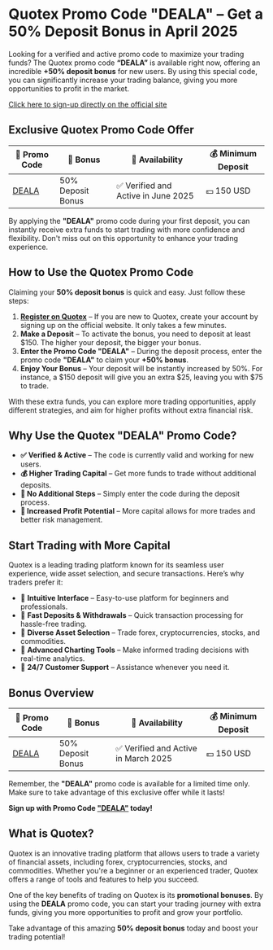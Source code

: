<h1>Quotex Promo Code "DEALA" – Get a 50% Deposit Bonus in April 2025</h1>

<p>Looking for a verified and active promo code to maximize your trading funds? The Quotex promo code <strong>“DEALA”</strong> is available right now, offering an incredible <strong>+50% deposit bonus</strong> for new users. By using this special code, you can significantly increase your trading balance, giving you more opportunities to profit in the market.</p>

<a href="https://smartthriftfinder.com/quotex-kpseo">Click here to sign-up directly on the official site</a>

<h2>Exclusive Quotex Promo Code Offer</h2>
<table>
    <thead>
        <tr>
            <th>🔖 Promo Code</th>
            <th>🎁 Bonus</th>
            <th>📅 Availability</th>
            <th>💰 Minimum Deposit</th>
        </tr>
    </thead>
    <tbody>
        <tr>
            <td><a href="https://smartthriftfinder.com/quotex-kpseo">DEALA</a></td>
            <td>50% Deposit Bonus</td>
            <td>✅ Verified and Active in June 2025</td>
            <td>💵 150 USD</td>
        </tr>
    </tbody>
</table>

<p>By applying the <strong>"DEALA"</strong> promo code during your first deposit, you can instantly receive extra funds to start trading with more confidence and flexibility. Don't miss out on this opportunity to enhance your trading experience.</p>

<h2>How to Use the Quotex Promo Code</h2>
<p>Claiming your <strong>50% deposit bonus</strong> is quick and easy. Just follow these steps:</p>

<ol>
    <li><strong><a href="https://smartthriftfinder.com/quotex-kpseo">Register on Quotex</a></strong> – If you are new to Quotex, create your account by signing up on the official website. It only takes a few minutes.</li>
    <li><strong>Make a Deposit</strong> – To activate the bonus, you need to deposit at least $150. The higher your deposit, the bigger your bonus.</li>
    <li><strong>Enter the Promo Code "DEALA"</strong> – During the deposit process, enter the promo code <strong>"DEALA"</strong> to claim your <strong>+50% bonus</strong>.</li>
    <li><strong>Enjoy Your Bonus</strong> – Your deposit will be instantly increased by 50%. For instance, a $150 deposit will give you an extra $25, leaving you with $75 to trade.</li>
</ol>

<p>With these extra funds, you can explore more trading opportunities, apply different strategies, and aim for higher profits without extra financial risk.</p>

<h2>Why Use the Quotex "DEALA" Promo Code?</h2>
<ul>
    <li><strong>✅ Verified & Active</strong> – The code is currently valid and working for new users.</li>
    <li><strong>💰 Higher Trading Capital</strong> – Get more funds to trade without additional deposits.</li>
    <li><strong>🎯 No Additional Steps</strong> – Simply enter the code during the deposit process.</li>
    <li><strong>🚀 Increased Profit Potential</strong> – More capital allows for more trades and better risk management.</li>
</ul>

<h2>Start Trading with More Capital</h2>
<p>Quotex is a leading trading platform known for its seamless user experience, wide asset selection, and secure transactions. Here’s why traders prefer it:</p>
<ul>
    <li>🔹 <strong>Intuitive Interface</strong> – Easy-to-use platform for beginners and professionals.</li>
    <li>🔹 <strong>Fast Deposits & Withdrawals</strong> – Quick transaction processing for hassle-free trading.</li>
    <li>🔹 <strong>Diverse Asset Selection</strong> – Trade forex, cryptocurrencies, stocks, and commodities.</li>
    <li>🔹 <strong>Advanced Charting Tools</strong> – Make informed trading decisions with real-time analytics.</li>
    <li>🔹 <strong>24/7 Customer Support</strong> – Assistance whenever you need it.</li>
</ul>

<h2>Bonus Overview</h2>
<table>
    <thead>
        <tr>
            <th>🔖 Promo Code</th>
            <th>🎁 Bonus</th>
            <th>📅 Availability</th>
            <th>💰 Minimum Deposit</th>
        </tr>
    </thead>
    <tbody>
        <tr>
            <td><a href="https://smartthriftfinder.com/quotex-kpseo">DEALA</a></td>
            <td>50% Deposit Bonus</td>
            <td>✅ Verified and Active in March 2025</td>
            <td>💵 150 USD</td>
        </tr>
    </tbody>
</table>

<p>Remember, the <strong>"DEALA"</strong> promo code is available for a limited time only. Make sure to take advantage of this exclusive offer while it lasts!</p>

<strong>Sign up with Promo Code <a href="https://smartthriftfinder.com/quotex-kpseo">"DEALA"</a> today!</strong>

<h2>What is Quotex?</h2>
<p>Quotex is an innovative trading platform that allows users to trade a variety of financial assets, including forex, cryptocurrencies, stocks, and commodities. Whether you're a beginner or an experienced trader, Quotex offers a range of tools and features to help you succeed.</p>
<p>One of the key benefits of trading on Quotex is its <strong>promotional bonuses</strong>. By using the <strong>DEALA</strong> promo code, you can start your trading journey with extra funds, giving you more opportunities to profit and grow your portfolio.</p>

<p>Take advantage of this amazing <strong>50% deposit bonus</strong> today and boost your trading potential!</p>
